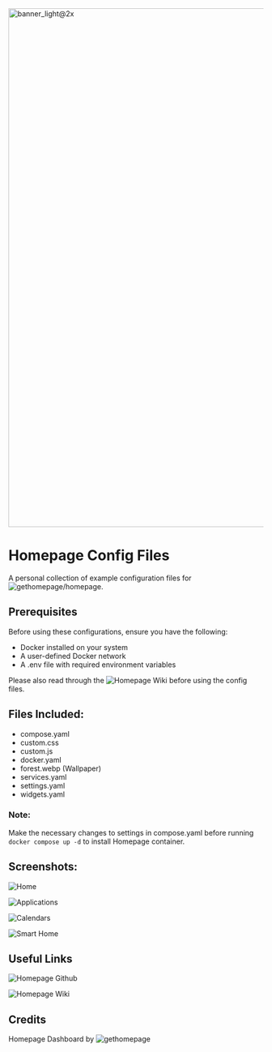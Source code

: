 <img width="1024" alt="banner_light@2x" src="https://github.com/user-attachments/assets/02b96251-d0a9-42e2-acc8-0e8fdb2d5ced" />

# Homepage Config Files
A personal collection of example configuration files for ![gethomepage/homepage](https://github.com/gethomepage/homepage).

## Prerequisites

Before using these configurations, ensure you have the following:

* Docker installed on your system
* A user-defined Docker network
* A .env file with required environment variables

Please also read through the ![Homepage Wiki](https://gethomepage.dev/) before using the config files.

## Files Included:
* compose.yaml 
* custom.css
* custom.js
* docker.yaml
* forest.webp (Wallpaper)
* services.yaml
* settings.yaml
* widgets.yaml

### Note:
Make the necessary changes to settings in compose.yaml before running ```docker compose up -d``` to install Homepage container.

## Screenshots:
![Home](https://github.com/user-attachments/assets/e1fe3151-75ca-403a-97e6-1054c20a67a3)

![Applications](https://github.com/user-attachments/assets/4cd169dc-0ed8-4e74-a26c-d047d8b75f75)

![Calendars](https://github.com/user-attachments/assets/a5ff6719-c675-4795-9c84-8c3bc8bd4f9c)

![Smart Home](https://github.com/user-attachments/assets/14bee095-cd71-432f-9eba-83ae66c9d0fc)

## Useful Links

![Homepage Github](https://github.com/gethomepage/homepage)

![Homepage Wiki](https://gethomepage.dev/)

## Credits

Homepage Dashboard by ![gethomepage](https://github.com/gethomepage/homepage)


